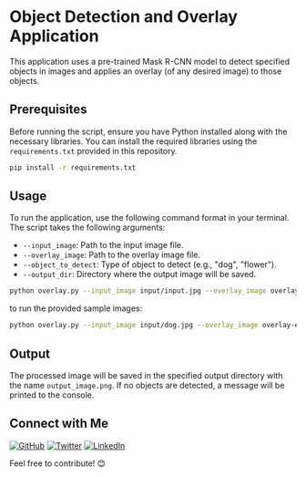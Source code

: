 # Object Detection and Overlay Application

This application uses a pre-trained Mask R-CNN model to detect specified objects in images and applies an overlay (of any desired image) to those objects.

## Prerequisites

Before running the script, ensure you have Python installed along with the necessary libraries. You can install the required libraries using the `requirements.txt` provided in this repository.

```bash
pip install -r requirements.txt
```

## Usage

To run the application, use the following command format in your terminal. The script takes the following arguments:

- `--input_image`: Path to the input image file.
- `--overlay_image`: Path to the overlay image file.
- `--object_to_detect`: Type of object to detect (e.g., "dog", "flower").
- `--output_dir`: Directory where the output image will be saved.


```bash
python overlay.py --input_image input/input.jpg --overlay_image overlay-effects/effect.jpg --object_to_detect person --output_dir output
```

to run the provided sample images:

```bash
python overlay.py --input_image input/dog.jpg --overlay_image overlay-effects/bsod.png --object_to_detect person --output_dir output
```


## Output

The processed image will be saved in the specified output directory with the name `output_image.png`. If no objects are detected, a message will be printed to the console.

## Connect with Me

[![GitHub](https://img.shields.io/badge/-GitHub-181717?style=for-the-badge&logo=github)](https://github.com/DorsaRoh)
[![Twitter](https://img.shields.io/badge/-Twitter-1DA1F2?style=for-the-badge&logo=twitter)](https://twitter.com/Dorsa_Rohani)
[![LinkedIn](https://img.shields.io/badge/-LinkedIn-0077B5?style=for-the-badge&logo=linkedin)](https://www.linkedin.com/in/dorsarohani/)

Feel free to contribute! 😊

